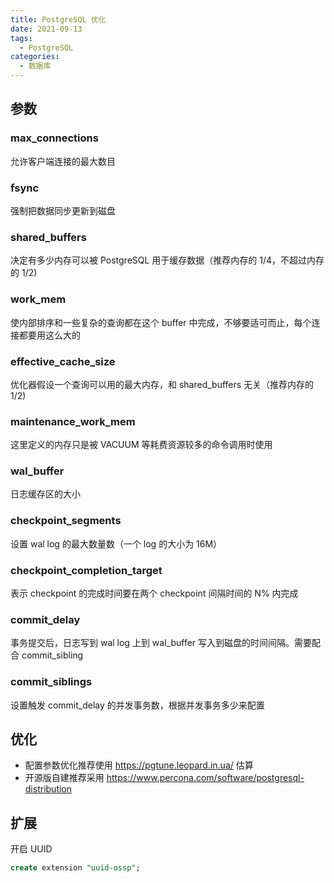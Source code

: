 ```yaml
---
title: PostgreSQL 优化
date: 2021-09-13
tags:
  - PostgreSQL
categories:
  - 数据库
---
```


## 参数

### max_connections

允许客户端连接的最大数目

### fsync

强制把数据同步更新到磁盘

### shared_buffers

决定有多少内存可以被 PostgreSQL 用于缓存数据（推荐内存的 1/4，不超过内存的 1/2)

### work_mem

使内部排序和一些复杂的查询都在这个 buffer 中完成，不够要适可而止，每个连接都要用这么大的

### effective_cache_size

优化器假设一个查询可以用的最大内存，和 shared_buffers 无关（推荐内存的 1/2)

### maintenance_work_mem

这里定义的内存只是被 VACUUM 等耗费资源较多的命令调用时使用

### wal_buffer

日志缓存区的大小

### checkpoint_segments

设置 wal log 的最大数量数（一个 log 的大小为 16M）

### checkpoint_completion_target

表示 checkpoint 的完成时间要在两个 checkpoint 间隔时间的 N% 内完成

### commit_delay

事务提交后，日志写到 wal log 上到 wal_buffer 写入到磁盘的时间间隔。需要配合 commit_sibling

### commit_siblings

设置触发 commit_delay 的并发事务数，根据并发事务多少来配置

## 优化

- 配置参数优化推荐使用 <u>https://pgtune.leopard.in.ua/</u> 估算
- 开源版自建推荐采用 <u>https://www.percona.com/software/postgresql-distribution</u>

## 扩展

开启 UUID

```sql
create extension "uuid-ossp";
```
